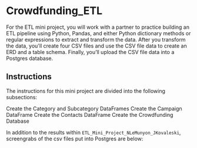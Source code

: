 # Crowdfunding_ETL

For the ETL mini project, you will work with a partner to practice building an ETL pipeline using Python, Pandas, and either Python dictionary methods or regular expressions to extract and transform the data. After you transform the data, you'll create four CSV files and use the CSV file data to create an ERD and a table schema. Finally, you’ll upload the CSV file data into a Postgres database.

## Instructions

The instructions for this mini project are divided into the following subsections:

Create the Category and Subcategory DataFrames
Create the Campaign DataFrame
Create the Contacts DataFrame
Create the Crowdfunding Database

In addition to the results within `ETL_Mini_Project_NLeMunyon_JKovaleski`, screengrabs of the csv files put into Postgres are below:
